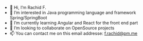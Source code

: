- 👋 Hi, I’m Rachid F.
- 👀 I’m interested in Java programming language and framework Spring/SpringBoot
- 🌱 I’m currently learning Angular and React for the front end part
- 💞️ I’m looking to collaborate on OpenSource projects
- 📫 You can contact me on this email addresse: f.rachid@pm.me
